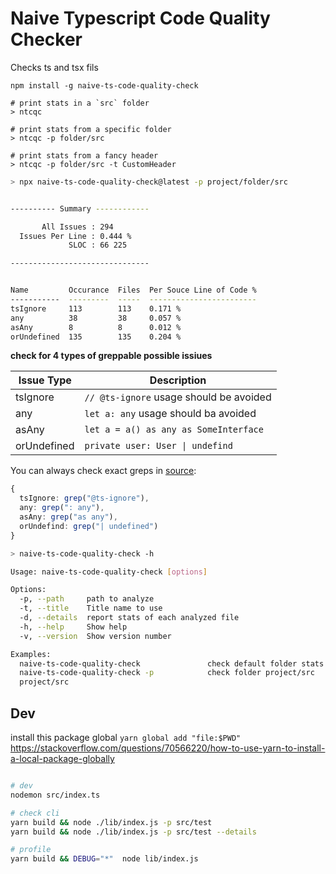 # Naive Typescript Code Quality Checker

Checks ts and tsx fils

```
npm install -g naive-ts-code-quality-check

# print stats in a `src` folder
> ntcqc

# print stats from a specific folder
> ntcqc -p folder/src

# print stats from a fancy header
> ntcqc -p folder/src -t CustomHeader
```

```bash
> npx naive-ts-code-quality-check@latest -p project/folder/src


---------- Summary ------------

       All Issues : 294
  Issues Per Line : 0.444 %
             SLOC : 66 225

-------------------------------


Name         Occurance  Files  Per Souce Line of Code %
-----------  ---------  -----  ------------------------
tsIgnore     113        113    0.171 %
any          38         38     0.057 %
asAny        8          8      0.012 %
orUndefined  135        135    0.204 %
```

**check for 4 types of greppable possible issiues**

| Issue Type  | Description                             |
| ----------- | --------------------------------------- |
| tsIgnore    | `// @ts-ignore` usage should be avoided |
| any         | `let a: any` usage should ba avoided    |
| asAny       | `let a = a() as any as SomeInterface `  |
| orUndefined | `private user: User \| undefind`        |

You can always check exact greps in [source](https://github.com/molszanski/naive-ts-code-quality-check/blob/main/src/index.ts#L40):

```ts
{
  tsIgnore: grep("@ts-ignore"),
  any: grep(": any"),
  asAny: grep("as any"),
  orUndefind: grep("| undefined")
}

```

```bash
> naive-ts-code-quality-check -h

Usage: naive-ts-code-quality-check [options]

Options:
  -p, --path     path to analyze
  -t, --title    Title name to use
  -d, --details  report stats of each analyzed file
  -h, --help     Show help                                             [boolean]
  -v, --version  Show version number                                   [boolean]

Examples:
  naive-ts-code-quality-check               check default folder stats
  naive-ts-code-quality-check -p            check folder project/src
  project/src
```

## Dev

install this package global
`yarn global add "file:$PWD"`
https://stackoverflow.com/questions/70566220/how-to-use-yarn-to-install-a-local-package-globally

```bash

# dev
nodemon src/index.ts

# check cli
yarn build && node ./lib/index.js -p src/test
yarn build && node ./lib/index.js -p src/test --details

# profile
yarn build && DEBUG="*"  node lib/index.js
```
